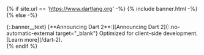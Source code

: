 {% if site.url == 'https://www.dartlang.org' -%}
  {% include banner.html -%}
{% else -%}
<div class="banner" markdown="1">
  {:.banner__text}
  [**Announcing Dart 2**:][Announcing Dart 2]{:.no-automatic-external target="_blank"}
  Optimized for client-side development.
  [Learn more](/dart-2).

  [Announcing Dart 2]: https://medium.com/dartlang/announcing-dart-2-80ba01f43b6
</div>
{% endif %}
